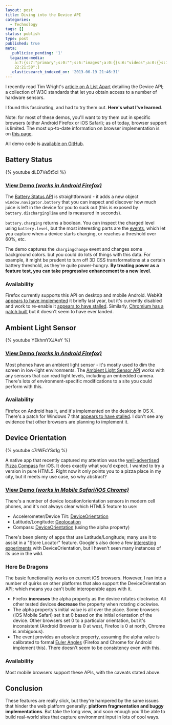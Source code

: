 ```yaml
---
layout: post
title: Diving into the Device API
categories:
  - Technology
tags: []
status: publish
type: post
published: true
meta:
  _publicize_pending: '1'
  tagazine-media:
    a:7:{s:7:"primary";s:0:"";s:6:"images";a:0:{}s:6:"videos";a:0:{}s:11:"image_count";i:0;s:6:"author";s:7:"1801759";s:7:"blog_id";s:7:"1731277";s:9:"mod_stamp";s:19:"2013-06-19
    22:21:58";}
  _elasticsearch_indexed_on: '2013-06-19 21:46:31'
---
```


I recently read Tim Wright's <a href="http://alistapart.com/article/environmental-design-with-the-device-api">article on A List Apart</a> detailing the Device API; a collection of W3C standards that let you obtain access to a number of hardware sensors.

I found this fascinating, and had to try them out. <strong>Here's what I've learned</strong>.

Note: for most of these demos, you'll want to try them out in specific browsers (either Android Firefox or iOS Safari); as of today, browser support is limited. The most up-to-date information on browser implementation is on <a href="http://www.w3.org/2009/dap/wiki/ImplementationStatus">this page</a>.

All demo code is <a href="https://github.com/mattdsteele/device-apis">available on GitHub</a>.

<h2>Battery Status</h2>
{% youtube dLD7Ve5t5cI %}
<h3><a href="http://www.matthew-steele.com/projects/device-apis/battery.html">View Demo <em>(works in Android Firefox)</em></a></h3>
The <a href="https://dvcs.w3.org/hg/dap/raw-file/tip/battery/Overview.html#introduction">Battery Status API</a> is straightforward - it adds a new object <code>window.navigator.battery</code> that you can inspect and discover how much juice is left in the device for you to suck out (this is exposed by <code>battery.dischargingTime</code> and is measured in seconds).

<code>battery.charging</code> returns a boolean. You can inspect the charged level using <code>battery.level</code>, but the most interesting parts are the <a href="https://dvcs.w3.org/hg/dap/raw-file/tip/battery/Overview.html#event-handlers">events</a>, which let you capture when a device starts charging, or reaches a threshold over 60%, etc.

The demo captures the <code>chargingchange</code> event and changes some background colors. but you could do lots of things with this data. For example, it might be prudent to turn off 3D CSS transformations at a certain battery threshold, as they're quite power-hungry. <strong>By treating power as a feature test, you can take progressive enhancement to a new level</strong>.

<h3>Availability</h3>
Firefox currently supports this API on desktop and mobile Android. WebKit <a href="https://bugs.webkit.org/show_bug.cgi?id=62698">appears to have implemented</a> it briefly last year, but it's currently disabled and work to re-enable it <a href="https://bugs.webkit.org/show_bug.cgi?id=90538">appears to have stalled</a>. Similarly, <a href="https://code.google.com/p/chromium/issues/detail?id=122593">Chromium has a patch built</a> but it doesn't seem to have ever landed.
<h2>Ambient Light Sensor</h2>
{% youtube YEkhmYXJAeY %}
<h3><a href="http://www.matthew-steele.com/projects/device-apis/lightsensor.html">View Demo <em>(works in Android Firefox)</em></a></h3>
Most phones have an ambient light sensor - it's mostly used to dim the screen in low-light environments. The <a href="https://dvcs.w3.org/hg/dap/raw-file/tip/light/Overview.html">Ambient Light Sensor API</a> works with any sensors that can read light levels, including an embedded camera. There's lots of environment-specific modifications to a site you could perform with this.
<h3>Availability</h3>
Firefox on Android has it, and it's implemented on the desktop in OS X. There's a patch for Windows 7 that <a href="https://bugzilla.mozilla.org/show_bug.cgi?id=754199">appears to have stalled</a>. I don't see any evidence that other browsers are planning to implement it.
<h2>Device Orientation</h2>
{% youtube c7rWFcYSs1g %}

A native app that recently captured my attention was the <a href="http://pizza-compass.com/">well-advertised Pizza Compass</a> for iOS. It does exactly what you'd expect. I wanted to try a version in pure HTML5. Right now it only points you to a pizza place in my city, but it meets my use case, so why abstract?

<h3><a href="http://www.matthew-steele.com/projects/device-apis/pizza.html">View Demo <em>(works in Mobile Safari/iOS Chrome)</em></a></h3>
There's a number of device location/orientation sensors in modern cell phones, and it's not always clear which HTML5 feature to use:
<ul>
	<li>Accelerometer/Device Tilt: <a href="http://dev.w3.org/geo/api/spec-source-orientation">DeviceOrientation</a></li>
	<li>Latitude/Longitude: <a href="http://dev.w3.org/geo/api/spec-source.html">Geolocation</a></li>
	<li>Compass: <a href="http://dev.w3.org/geo/api/spec-source-orientation">DeviceOrientation</a> (using the alpha property)</li>
</ul>
There's been plenty of apps that use Latitude/Longitude; many use it to assist in a "Store Locator" feature. Google's also done a few <a href="http://chrome.com/campaigns/rollit">interesting experiments</a> with DeviceOrientation, but I haven't seen many instances of its use in the wild.
<h3>Here Be Dragons</h3>
The basic functionality works on current iOS browsers. However, I ran into a number of quirks on other platforms that also support the DeviceOrientation API; which means you can't build interoperable apps with it.
<ul>
	<li>Firefox <strong>increases</strong> the alpha property as the device rotates clockwise. All other tested devices <strong>decrease</strong> the property when rotating clockwise.</li>
	<li>The alpha property's initial value is all over the place. Some browsers (iOS Mobile Safari) set it at 0 based on the initial orientation of the device. Other browsers set 0 to a particular orientation, but it's inconsistent (Android Browser is 0 at west, Firefox is 0 at north, Chrome is ambiguous).</li>
	<li>The event provides an absolute property, assuming the alpha value is calibrated to formal <a href="http://dev.w3.org/geo/api/spec-source-orientation#deviceorientation">Euler Angles</a> (Firefox and Chrome for Android implement this). There doesn't seem to be consistency even with this.</li>
</ul>
<h3>Availability</h3>
Most mobile browsers support these APIs, with the caveats stated above.
<h2>Conclusion</h2>
These features are really slick, but they're hampered by the same issues that hinder the web platform generally: <strong>platform fragmentation and buggy implementations</strong>. But take the long view, and soon enough you'll be able to build real-world sites that capture environment input in lots of cool ways.
